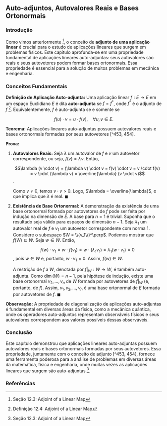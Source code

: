 ## Auto-adjuntos, Autovalores Reais e Bases Ortonormais

### Introdução
Como vimos anteriormente [^453], o conceito de **adjunto de uma aplicação linear** é crucial para o estudo de aplicações lineares que surgem em problemas físicos. Este capítulo aprofunda-se em uma propriedade fundamental de aplicações lineares auto-adjuntas: seus autovalores são reais e seus autovetores podem formar bases ortonormais. Essa propriedade é essencial para a solução de muitos problemas em mecânica e engenharia.

### Conceitos Fundamentais

**Definição de Aplicação Auto-adjunta:** Uma aplicação linear $f: E \rightarrow E$ em um espaço Euclidiano $E$ é dita **auto-adjunta** se $f = f^*$, onde $f^*$ é o adjunto de $f$ [^454]. Equivalentemente, $f$ é auto-adjunta se e somente se

$$\
f(u) \cdot v = u \cdot f(v), \quad \forall u, v \in E.\
$$

**Teorema:** Aplicações lineares auto-adjuntas possuem autovalores reais e bases ortonormais formadas por seus autovetores [^453, 454].

**Prova:**

1.  **Autovalores Reais:** Seja $\lambda$ um autovalor de $f$ e $v$ um autovetor correspondente, ou seja, $f(v) = \lambda v$. Então,

    $$\lambda (v \cdot v) = (\lambda v) \cdot v = f(v) \cdot v = v \cdot f(v) = v \cdot (\lambda v) = \overline{\lambda} (v \cdot v)$$.

    Como $v \neq 0$, temos $v \cdot v > 0$. Logo, $\lambda = \overline{\lambda}$, o que implica que $\lambda$ é real. $\blacksquare$

2.  **Existência de Base Ortonormal:** A demonstração da existência de uma base ortonormal formada por autovetores de $f$ pode ser feita por indução na dimensão de $E$. A base para $n=1$ é trivial. Suponha que o resultado seja válido para espaços de dimensão $n-1$. Seja $\lambda_1$ um autovalor real de $f$ e $v_1$ um autovetor correspondente com norma 1. Considere o subespaço $W = \\{v_1\\}^\perp$. Podemos mostrar que $f(W) \subseteq W$. Seja $w \in W$. Então,

    $$f(w) \cdot v_1 = w \cdot f(v_1) = w \cdot (\lambda_1 v_1) = \lambda_1(w \cdot v_1) = 0$$,
    pois $w \in W$ e, portanto, $w \cdot v_1 = 0$. Assim, $f(w) \in W$.

    A restrição de $f$ a $W$, denotada por $f|_W: W \rightarrow W$, é também auto-adjunta. Como $\dim(W) = n-1$, pela hipótese de indução, existe uma base ortonormal $v_2, \dots, v_n$ de $W$ formada por autovetores de $f|_W$ (e, portanto, de $f$). Assim, $v_1, v_2, \dots, v_n$ é uma base ortonormal de $E$ formada por autovetores de $f$. $\blacksquare$

**Observação:** A propriedade de diagonalização de aplicações auto-adjuntas é fundamental em diversas áreas da física, como a mecânica quântica, onde os operadores auto-adjuntos representam observáveis físicos e seus autovalores correspondem aos valores possíveis dessas observáveis.

### Conclusão

Este capítulo demonstrou que aplicações lineares auto-adjuntas possuem autovalores reais e bases ortonormais formadas por seus autovetores. Essa propriedade, juntamente com o conceito de adjunto [^453, 454], fornece uma ferramenta poderosa para a análise de problemas em diversas áreas da matemática, física e engenharia, onde muitas vezes as aplicações lineares que surgem são auto-adjuntas [^453].

### Referências
[^453]: Seção 12.3: Adjoint of a Linear Map
[^454]: Definição 12.4: Adjoint of a Linear Map

<!-- END -->